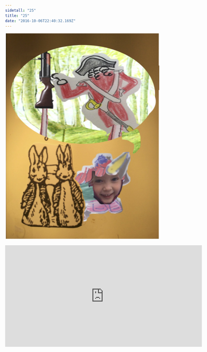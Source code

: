```yaml
---
sidetall: "25"
title: "25"
date: "2016-10-06T22:40:32.169Z"
---
```


![GliseGeir Grevling & Herr Havre Rev](./25.png)





<iframe src="https://docs.google.com/forms/d/e/1FAIpQLSdaU1qxlU76iRXUClnxtVycECOt0wqjnCQ8tT6mIzPJxbwDUg/viewform?embedded=true" width="640" height="330" frameborder="0" marginheight="0" marginwidth="0">Loading...</iframe>
